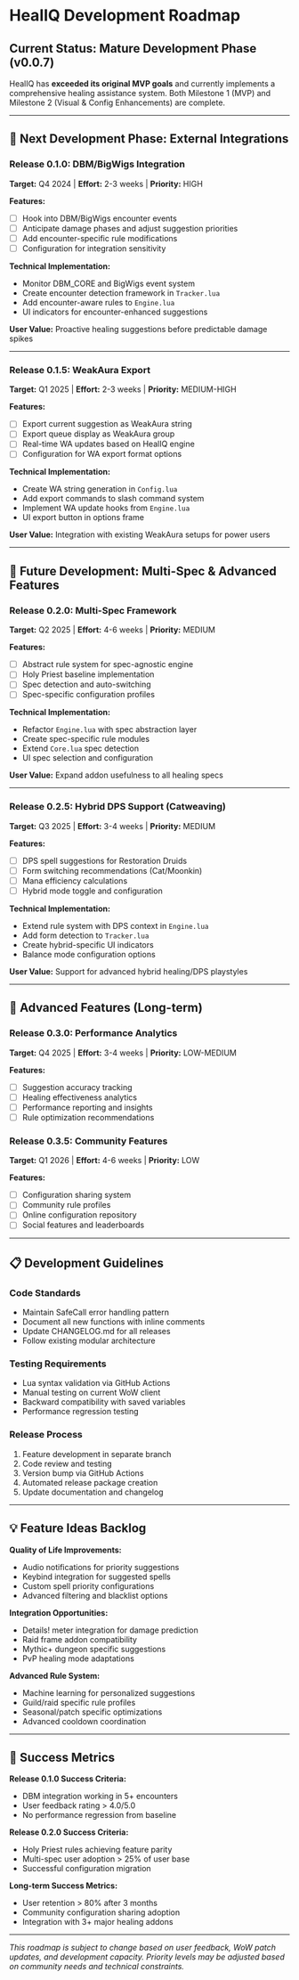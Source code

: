 # HealIQ Development Roadmap

## Current Status: Mature Development Phase (v0.0.7)

HealIQ has **exceeded its original MVP goals** and currently implements a comprehensive healing assistance system. Both Milestone 1 (MVP) and Milestone 2 (Visual & Config Enhancements) are complete.

---

## 🎯 Next Development Phase: External Integrations

### **Release 0.1.0: DBM/BigWigs Integration**
**Target:** Q4 2024 | **Effort:** 2-3 weeks | **Priority:** HIGH

**Features:**
- [ ] Hook into DBM/BigWigs encounter events
- [ ] Anticipate damage phases and adjust suggestion priorities
- [ ] Add encounter-specific rule modifications
- [ ] Configuration for integration sensitivity

**Technical Implementation:**
- Monitor DBM_CORE and BigWigs event system
- Create encounter detection framework in `Tracker.lua`
- Add encounter-aware rules to `Engine.lua`
- UI indicators for encounter-enhanced suggestions

**User Value:** Proactive healing suggestions before predictable damage spikes

---

### **Release 0.1.5: WeakAura Export**
**Target:** Q1 2025 | **Effort:** 2-3 weeks | **Priority:** MEDIUM-HIGH

**Features:**
- [ ] Export current suggestion as WeakAura string
- [ ] Export queue display as WeakAura group
- [ ] Real-time WA updates based on HealIQ engine
- [ ] Configuration for WA export format options

**Technical Implementation:**
- Create WA string generation in `Config.lua`
- Add export commands to slash command system
- Implement WA update hooks from `Engine.lua`
- UI export button in options frame

**User Value:** Integration with existing WeakAura setups for power users

---

## 🚀 Future Development: Multi-Spec & Advanced Features

### **Release 0.2.0: Multi-Spec Framework**
**Target:** Q2 2025 | **Effort:** 4-6 weeks | **Priority:** MEDIUM

**Features:**
- [ ] Abstract rule system for spec-agnostic engine
- [ ] Holy Priest baseline implementation
- [ ] Spec detection and auto-switching
- [ ] Spec-specific configuration profiles

**Technical Implementation:**
- Refactor `Engine.lua` with spec abstraction layer
- Create spec-specific rule modules
- Extend `Core.lua` spec detection
- UI spec selection and configuration

**User Value:** Expand addon usefulness to all healing specs

---

### **Release 0.2.5: Hybrid DPS Support (Catweaving)**
**Target:** Q3 2025 | **Effort:** 3-4 weeks | **Priority:** MEDIUM

**Features:**
- [ ] DPS spell suggestions for Restoration Druids
- [ ] Form switching recommendations (Cat/Moonkin)
- [ ] Mana efficiency calculations
- [ ] Hybrid mode toggle and configuration

**Technical Implementation:**
- Extend rule system with DPS context in `Engine.lua`
- Add form detection to `Tracker.lua`
- Create hybrid-specific UI indicators
- Balance mode configuration options

**User Value:** Support for advanced hybrid healing/DPS playstyles

---

## 🔬 Advanced Features (Long-term)

### **Release 0.3.0: Performance Analytics**
**Target:** Q4 2025 | **Effort:** 3-4 weeks | **Priority:** LOW-MEDIUM

**Features:**
- [ ] Suggestion accuracy tracking
- [ ] Healing effectiveness analytics
- [ ] Performance reporting and insights
- [ ] Rule optimization recommendations

### **Release 0.3.5: Community Features**
**Target:** Q1 2026 | **Effort:** 4-6 weeks | **Priority:** LOW

**Features:**
- [ ] Configuration sharing system
- [ ] Community rule profiles
- [ ] Online configuration repository
- [ ] Social features and leaderboards

---

## 📋 Development Guidelines

### **Code Standards**
- Maintain SafeCall error handling pattern
- Document all new functions with inline comments
- Update CHANGELOG.md for all releases
- Follow existing modular architecture

### **Testing Requirements**
- Lua syntax validation via GitHub Actions
- Manual testing on current WoW client
- Backward compatibility with saved variables
- Performance regression testing

### **Release Process**
1. Feature development in separate branch
2. Code review and testing
3. Version bump via GitHub Actions
4. Automated release package creation
5. Update documentation and changelog

---

## 💡 Feature Ideas Backlog

**Quality of Life Improvements:**
- Audio notifications for priority suggestions
- Keybind integration for suggested spells
- Custom spell priority configurations
- Advanced filtering and blacklist options

**Integration Opportunities:**
- Details! meter integration for damage prediction
- Raid frame addon compatibility
- Mythic+ dungeon specific suggestions
- PvP healing mode adaptations

**Advanced Rule System:**
- Machine learning for personalized suggestions
- Guild/raid specific rule profiles
- Seasonal/patch specific optimizations
- Advanced cooldown coordination

---

## 🎯 Success Metrics

**Release 0.1.0 Success Criteria:**
- DBM integration working in 5+ encounters
- User feedback rating > 4.0/5.0
- No performance regression from baseline

**Release 0.2.0 Success Criteria:**
- Holy Priest rules achieving feature parity
- Multi-spec user adoption > 25% of user base
- Successful configuration migration

**Long-term Success Metrics:**
- User retention > 80% after 3 months
- Community configuration sharing adoption
- Integration with 3+ major healing addons

---

*This roadmap is subject to change based on user feedback, WoW patch updates, and development capacity. Priority levels may be adjusted based on community needs and technical constraints.*